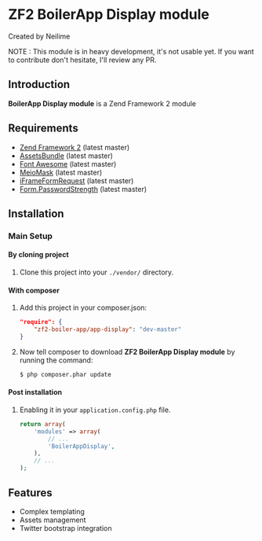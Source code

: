 ZF2 BoilerApp Display module
=====================

Created by Neilime

NOTE : This module is in heavy development, it's not usable yet.
If you want to contribute don't hesitate, I'll review any PR.

Introduction
------------

__BoilerApp Display module__ is a Zend Framework 2 module

Requirements
------------

* [Zend Framework 2](https://github.com/zendframework/zf2) (latest master)
* [AssetsBundle](https://github.com/neilime/zf2-assets-bundle) (latest master)
* [Font Awesome](https://github.com/fortawesome/font-awesome) (latest master)
* [MeioMask](https://github.com/fabiomcosta/mootools-meio-mask) (latest master)
* [iFrameFormRequest](https://github.com/arian/iFrameFormRequest) (latest master)
* [Form.PasswordStrength](https://github.com/nak5ive/Form.PasswordStrength) (latest master)

Installation
------------

### Main Setup

#### By cloning project

1. Clone this project into your `./vendor/` directory.

#### With composer

1. Add this project in your composer.json:

    ```json
    "require": {
        "zf2-boiler-app/app-display": "dev-master"
    }
    ```

2. Now tell composer to download __ZF2 BoilerApp Display module__ by running the command:

    ```bash
    $ php composer.phar update
    ```

#### Post installation

1. Enabling it in your `application.config.php` file.

    ```php
    return array(
        'modules' => array(
            // ...
            'BoilerAppDisplay',
        ),
        // ...
    );
    ```

## Features

- Complex templating
- Assets management
- Twitter bootstrap integration
